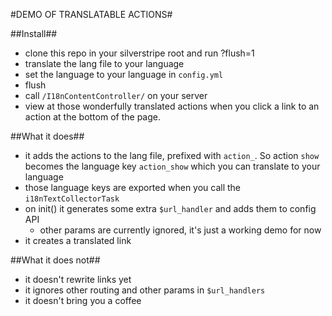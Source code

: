 #DEMO OF TRANSLATABLE ACTIONS#

##Install##
  * clone this repo in your silverstripe root and run ?flush=1
  * translate the lang file to your language
  * set the language to your language in `config.yml`
  * flush
  * call `/I18nContentController/` on your server
  * view at those wonderfully translated actions when you click a link to an action at the bottom of the page.
  
##What it does##
  * it adds the actions to the lang file, prefixed with `action_`. So action  `show` becomes the language key `action_show` which you can translate to your language
  * those language keys are exported when you call the `i18nTextCollectorTask`
  * on init() it generates some extra `$url_handler` and adds them to config API
    * other params are currently ignored, it's just a working demo for now
  * it creates a translated link 
  
##What it does not##
  * it doesn't rewrite links yet
  * it ignores other routing and other params in `$url_handlers`
  * it doesn't bring you a coffee